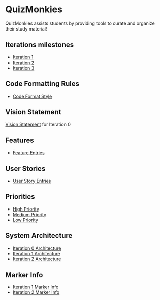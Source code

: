 # QuizMonkies

QuizMonkies assists students by providing tools to curate and organize their study material!

## Iterations milestones

- [Iteration 1](https://code.cs.umanitoba.ca/comp3350-winter2024/jockiesonmonkies-a02-4/-/milestones/1)
- [Iteration 2](https://code.cs.umanitoba.ca/comp3350-winter2024/jockiesonmonkies-a02-4/-/milestones/2)
- [Iteration 3](https://code.cs.umanitoba.ca/comp3350-winter2024/jockiesonmonkies-a02-4/-/milestones/3)

## Code Formatting Rules
- [Code Format Style](https://code.cs.umanitoba.ca/comp3350-winter2024/jockiesonmonkies-a02-4/-/blob/main/docs/CodeFormattingRules.md)

## Vision Statement 

[Vision Statement](https://code.cs.umanitoba.ca/comp3350-winter2024/jockiesonmonkies-a02-4/-/blob/main/docs/VisionStatement.md) for Iteration 0

## Features
- [Feature Entries](https://code.cs.umanitoba.ca/comp3350-winter2024/jockiesonmonkies-a02-4/-/issues/?label_name%5B%5D=Feature)


## User Stories
- [User Story Entries](https://code.cs.umanitoba.ca/comp3350-winter2024/jockiesonmonkies-a02-4/-/issues/?label_name%5B%5D=User%20Story)

## Priorities

- [High Priority](https://code.cs.umanitoba.ca/comp3350-winter2024/jockiesonmonkies-a02-4/-/issues/?label_name%5B%5D=High%20Priority)
- [Medium Priority](https://code.cs.umanitoba.ca/comp3350-winter2024/jockiesonmonkies-a02-4/-/issues/?label_name%5B%5D=Medium%20Priority)
- [Low Priority](https://code.cs.umanitoba.ca/comp3350-winter2024/jockiesonmonkies-a02-4/-/issues/?label_name%5B%5D=Low%20Priority)

## System Architecture
- [Iteration 0 Architecture](https://code.cs.umanitoba.ca/comp3350-winter2024/jockiesonmonkies-a02-4/-/blob/main/docs/Architecture_Iteration_0.drawio-2.png)
- [Iteration 1 Architecture](https://code.cs.umanitoba.ca/comp3350-winter2024/jockiesonmonkies-a02-4/-/blob/main/docs/Architecture1.md)
- [Iteration 2 Architecture](https://code.cs.umanitoba.ca/comp3350-winter2024/jockiesonmonkies-a02-4/-/blob/main/docs/Architecture2.md)


## Marker Info
- [Iteration 1 Marker Info](https://code.cs.umanitoba.ca/comp3350-winter2024/jockiesonmonkies-a02-4/-/blob/main/docs/MarkerInfoIteration1.md)
- [Iteration 2 Marker Info](https://code.cs.umanitoba.ca/comp3350-winter2024/jockiesonmonkies-a02-4/-/blob/main/docs/MarkerInfoIteration2.md)
